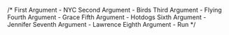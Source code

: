 /*
First Argument - NYC
Second Argument - Birds
Third Argument - Flying
Fourth Argument - Grace 
Fifth Argument - Hotdogs
Sixth Argument - Jennifer
Seventh Argument - Lawrence
Eighth Argument - Run
 */
